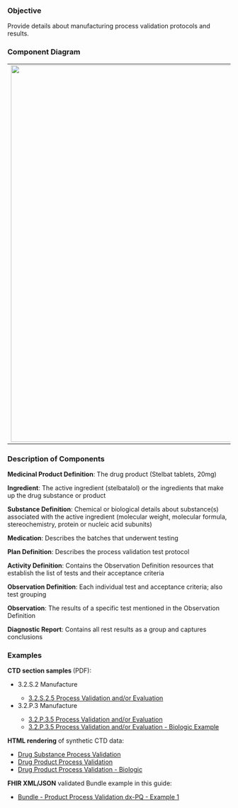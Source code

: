 ### Objective
Provide details about manufacturing process validation protocols and results.

### Component Diagram
<table>
<tr><td><img src="process_validation_FHIR_resources [2023-07-28 Rik].png" width="850"/></td></tr>
</table>

### Description of Components
**Medicinal Product Definition**: The drug product (Stelbat tablets, 20mg)

**Ingredient**: The active ingredient (stelbatalol) or the ingredients that make up the drug substance or product

**Substance Definition**: Chemical or biological details about substance(s) associated with the active ingredient (molecular weight, molecular formula, stereochemistry, protein or nucleic acid subunits)

**Medication**: Describes the batches that underwent testing

**Plan Definition**: Describes the process validation test protocol

**Activity Definition**: Contains the Observation Definition resources that establish the list of tests and their acceptance criteria

**Observation Definition**: Each individual test and acceptance criteria; also test grouping

**Observation**: The results of a specific test mentioned in the Observation Definition

**Diagnostic Report**: Contains all rest results as a group and captures conclusions

### Examples
<html>
<body>
<p><b>CTD section samples </b> (PDF):</p>
<ul>
<li>3.2.S.2 Manufacture </li>
<ul>
<li><a href="https://github.com/HL7/uv-dx-pq/raw/master/input/examples-pdf/3.2.S.2.5_Process_Validation_and-or_Evaluation.pdf ">3.2.S.2.5 Process Validation and/or Evaluation</a></li></ul>
<li>3.2.P.3 Manufacture</li>
<ul>
<li><a href="https://github.com/HL7/uv-dx-pq/raw/master/input/examples-pdf/3.2.P.3.5_Process_Validation.pdf ">3.2.P.3.5 Process Validation and/or Evaluation</a></li>
<li><a href="https://github.com/HL7/uv-dx-pq/raw/master/input/examples-pdf/3.2.P3.5_Process_Validation_and-or_Evaluation_BIO.pdf ">3.2.P.3.5 Process Validation and/or Evaluation - Biologic Example</a></li></ul></ul>
<p><b>HTML rendering</b> of synthetic CTD data:</p>
<ul><li><a href="process_valid_rend_s.html">Drug Substance Process Validation</a> </li>
<li><a href="process_valid_rend_p.html">Drug Product Process Validation</a> </li>
<li><a href="process_valid_rend_pb.html">Drug Product Process Validation - Biologic</a></li></ul>

<p><b>FHIR XML/JSON</b> validated Bundle example in this guide:</p>
<ul><li><a href="https://build.fhir.org/ig/HL7/uv-dx-pq/branches/master/Bundle-bundle-product-process-validation-dxpq-ex1.html">Bundle - Product Process Validation dx-PQ - Example 1</a></li></ul>
</body>
</html>